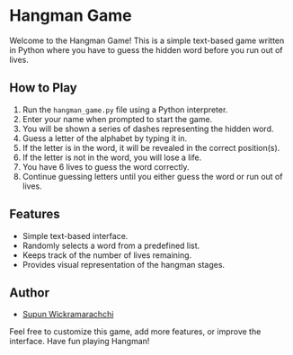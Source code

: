 # Hangman Game

Welcome to the Hangman Game! This is a simple text-based game written in Python where you have to guess the hidden word before you run out of lives.

## How to Play
1. Run the `hangman_game.py` file using a Python interpreter.
2. Enter your name when prompted to start the game.
3. You will be shown a series of dashes representing the hidden word.
4. Guess a letter of the alphabet by typing it in.
5. If the letter is in the word, it will be revealed in the correct position(s).
6. If the letter is not in the word, you will lose a life.
7. You have 6 lives to guess the word correctly.
8. Continue guessing letters until you either guess the word or run out of lives.

## Features
- Simple text-based interface.
- Randomly selects a word from a predefined list.
- Keeps track of the number of lives remaining.
- Provides visual representation of the hangman stages.

## Author
- [Supun Wickramarachchi](https://github.com/supunwickramarachchi)

Feel free to customize this game, add more features, or improve the interface. Have fun playing Hangman!
